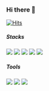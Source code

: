 ### Hi there 👋
[![Hits](https://hits.seeyoufarm.com/api/count/incr/badge.svg?url=https%3A%2F%2Fgithub.com%2Fletmedieyoung%2Fhit-counter&count_bg=%23B5F170&title_bg=%23000000&icon=github.svg&icon_color=%23FFFFFF&title=hits&edge_flat=false)](https://hits.seeyoufarm.com)

##### Stacks
<img src="https://img.shields.io/badge/Java-007396?style=flat&amp;logo=Conda-Forge&amp;logoColor=white" style="max-width: 100%;"> <img src="https://img.shields.io/badge/HTML5-E34F26?style=flat-square&amp;logo=HTML5&amp;logoColor=white" style="max-width: 100%;"> <img src="https://img.shields.io/badge/CSS3-1572B6?style=flat&amp;logo=CSS3&amp;logoColor=white" style="max-width: 100%;"> <img src="https://img.shields.io/badge/Spring-6DB33F?style=flat&amp;logo=Spring&amp;logoColor=white" style="max-width: 100%;"> <img src="https://img.shields.io/badge/MySQL-4479A1?style=flat&amp;logo=MySQL&amp;logoColor=white" style="max-width: 100%;">

##### Tools
<img src="https://img.shields.io/badge/IntelliJ IDEA-000000?style=flat&amp;logo=IntelliJ IDEA&amp;logoColor=white" style="max-width: 100%;"> <img src="https://img.shields.io/badge/Eclipse IDE-2C2255?style=flat&amp;logo=Eclipse IDE&amp;logoColor=white" style="max-width: 100%;"> <img src="https://img.shields.io/badge/Visual Studio Code-007ACC?style=flat&amp;logo=Visual Studio Code&amp;logoColor=white" style="max-width: 100%;"> 







<!--
**letmedieyoung/letmedieyoung** is a ✨ _special_ ✨ repository because its `README.md` (this file) appears on your GitHub profile.

Here are some ideas to get you started:

- 🔭 I’m currently working on ...
- 🌱 I’m currently learning ...
- 👯 I’m looking to collaborate on ...
- 🤔 I’m looking for help with ...
- 💬 Ask me about ...
- 📫 How to reach me: ...
- 😄 Pronouns: ...
- ⚡ Fun fact: ...
-->
